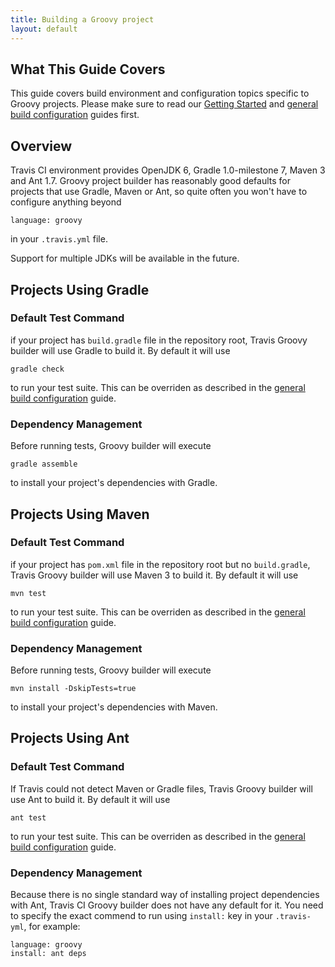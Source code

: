 ```yaml
---
title: Building a Groovy project
layout: default
---
```


## What This Guide Covers

This guide covers build environment and configuration topics specific to Groovy projects. Please make sure to read our [Getting Started](/docs/user/getting-started/) and [general build configuration](/docs/user/build-configuration/) guides first.


## Overview

Travis CI environment provides OpenJDK 6, Gradle 1.0-milestone 7, Maven 3 and Ant 1.7. Groovy project builder has reasonably good defaults for
projects that use Gradle, Maven or Ant, so quite often you won't have to configure anything beyond

    language: groovy

in your `.travis.yml` file.

Support for multiple JDKs will be available in the future.


## Projects Using Gradle

### Default Test Command

if your project has `build.gradle` file in the repository root, Travis Groovy builder will use Gradle to build it.
By default it will use

    gradle check

to run your test suite. This can be overriden as described in the [general build configuration](/docs/user/build-configuration/) guide.


### Dependency Management

Before running tests, Groovy builder will execute

    gradle assemble

to install your project's dependencies with Gradle.




## Projects Using Maven

### Default Test Command

if your project has `pom.xml` file in the repository root but no `build.gradle`, Travis Groovy builder will use Maven 3 to build it.
By default it will use

    mvn test

to run your test suite. This can be overriden as described in the [general build configuration](/docs/user/build-configuration/) guide.


### Dependency Management

Before running tests, Groovy builder will execute

    mvn install -DskipTests=true

to install your project's dependencies with Maven.





## Projects Using Ant

### Default Test Command

If Travis could not detect Maven or Gradle files, Travis Groovy builder will use Ant to build it.
By default it will use

    ant test

to run your test suite. This can be overriden as described in the [general build configuration](/docs/user/build-configuration/) guide.


### Dependency Management

Because there is no single standard way of installing project dependencies with Ant, Travis CI Groovy builder does not have any default
for it. You need to specify the exact commend to run using `install:` key in your `.travis-yml`, for example:

    language: groovy
    install: ant deps
